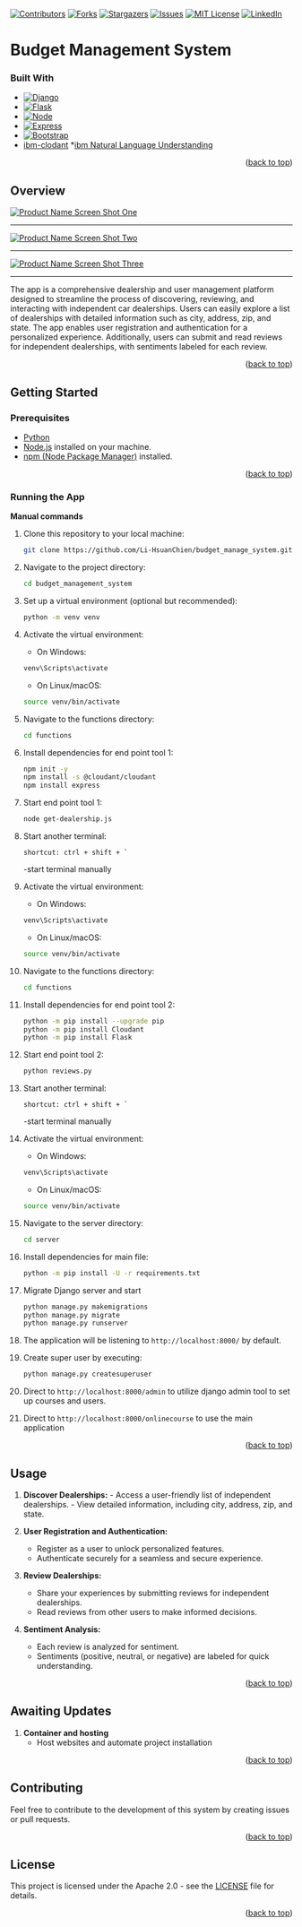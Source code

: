 <a name="readme-top"></a>

[![Contributors][contributors-shield]][contributors-url]
[![Forks][forks-shield]][forks-url]
[![Stargazers][stars-shield]][stars-url]
[![Issues][issues-shield]][issues-url]
[![MIT License][license-shield]][license-url]
[![LinkedIn][linkedin-shield]][linkedin-url]

# Budget Management System

### Built With

* [![Django][Django]][Django-url]
* [![Flask][Flask]][Flask-url]
* [![Node][Node.js]][Node-url]
* [![Express][Express.js]][Express-url]
* [![Bootstrap][Bootstrap.com]][Bootstrap-url]
* [ibm-clodant](https://www.ibm.com/products/cloudant?utm_content=SRCWW&p1=Search&p4=43700074369655661&p5=e&gclid=Cj0KCQiA2KitBhCIARIsAPPMEhLEUBpVAYLRDMkTIaoYTSBzRRyAHgda97W0ryozhh0pjTN3MFVXpeIaAoxmEALw_wcB&gclsrc=aw.ds)
*[ibm Natural Language Understanding](https://cloud.ibm.com/apidocs/natural-language-understanding)


<p align="right">(<a href="#readme-top">back to top</a>)</p>

## Overview

[![Product Name Screen Shot One][product-screenshot-one]](https://github.com/Li-HsuanChien/Online_course_app)

<hr>

[![Product Name Screen Shot Two][product-screenshot-two]](https://github.com/Li-HsuanChien/Online_course_app)

<hr>

[![Product Name Screen Shot Three][product-screenshot-three]](https://github.com/Li-HsuanChien/Online_course_app)

<hr>

The app is a comprehensive dealership and user management platform designed to streamline the process of discovering, reviewing, and interacting with independent car dealerships. Users can easily explore a list of dealerships with detailed information such as city, address, zip, and state. The app enables user registration and authentication for a personalized experience. Additionally, users can submit and read reviews for independent dealerships, with sentiments labeled for each review.

<p align="right">(<a href="#readme-top">back to top</a>)</p>

## Getting Started

### Prerequisites

- [Python](https://www.python.org/)
- [Node.js](https://nodejs.org/en/) installed on your machine.
- [npm (Node Package Manager)](https://www.npmjs.com/) installed.

<p align="right">(<a href="#readme-top">back to top</a>)</p>

### Running the App

**Manual commands**

1. Clone this repository to your local machine:

    ```bash
    git clone https://github.com/Li-HsuanChien/budget_manage_system.git
    ```

2. Navigate to the project directory:

    ```bash
    cd budget_management_system
    ```

3.  Set up a virtual environment (optional but recommended):

    ```bash
    python -m venv venv
    ```

4. Activate the virtual environment:

    - On Windows:

    ```bash
    venv\Scripts\activate
    ```

    - On Linux/macOS:

    ```bash 
    source venv/bin/activate
    ```

5. Navigate to the functions directory:

    ```bash
    cd functions
    ```

6. Install dependencies for end point tool 1:

    ```bash
    npm init -y
    npm install -s @cloudant/cloudant 
    npm install express 
    ```
7. Start end point tool 1:

    ```bash
    node get-dealership.js
    ```

8. Start another terminal:

    ```
    shortcut: ctrl + shift + `
    ```
    -start terminal manually

9. Activate the virtual environment:

    - On Windows:

    ```bash
    venv\Scripts\activate
    ```

    - On Linux/macOS:

    ```bash 
    source venv/bin/activate
    ```
10. Navigate to the functions directory:

    ```bash
    cd functions
    ```

11. Install dependencies for end point tool 2:

    ```bash
    python -m pip install --upgrade pip
    python -m pip install Cloudant
    python -m pip install Flask
    ```

12. Start end point tool 2:

    ```bash
    python reviews.py
    ```
13. Start another terminal:

    ```
    shortcut: ctrl + shift + `
    ```
    -start terminal manually

14. Activate the virtual environment:

    - On Windows:

    ```bash
    venv\Scripts\activate
    ```

    - On Linux/macOS:

    ```bash 
    source venv/bin/activate
    ```

15. Navigate to the server directory:

    ```bash
    cd server
    ```

16. Install dependencies for main file:

    ```bash
    python -m pip install -U -r requirements.txt
    ```

17. Migrate Django server and start

    ``` bash
    python manage.py makemigrations
    python manage.py migrate
    python manage.py runserver

    ```

18. The application will be listening to `http://localhost:8000/` by default.

19. Create super user by executing:

    ```bash
    python manage.py createsuperuser
    ```

20. Direct to `http://localhost:8000/admin` to utilize django admin tool to set up courses and users.

21. Direct to `http://localhost:8000/onlinecourse` to use the main application




<p align="right">(<a href="#readme-top">back to top</a>)</p>

## Usage

1.  **Discover Dealerships:**
        - Access a user-friendly list of independent dealerships.
        - View detailed information, including city, address, zip, and state.

2.    **User Registration and Authentication:**
        - Register as a user to unlock personalized features.
        - Authenticate securely for a seamless and secure experience.

3.    **Review Dealerships:**
        - Share your experiences by submitting reviews for independent dealerships.
        - Read reviews from other users to make informed decisions.

4.    **Sentiment Analysis:**
        - Each review is analyzed for sentiment.
        - Sentiments (positive, neutral, or negative) are labeled for quick understanding.
  
<p align="right">(<a href="#readme-top">back to top</a>)</p>
  
## Awaiting Updates

1. **Container and hosting**
   - Host websites and automate project installation
  
<p align="right">(<a href="#readme-top">back to top</a>)</p>

## Contributing

Feel free to contribute to the development of this  system by creating issues or pull requests.

<p align="right">(<a href="#readme-top">back to top</a>)</p>

## License

This project is licensed under the Apache 2.0 - see the [LICENSE](LICENSE) file for details.

<p align="right">(<a href="#readme-top">back to top</a>)</p>


<!-- MARKDOWN LINKS & IMAGES -->
<!-- https://www.markdownguide.org/basic-syntax/#reference-style-links -->
[Node.js]: https://img.shields.io/badge/Node.js-43853D?style=for-the-badge&logo=node.js&logoColor=white
[Node-url]: https://nodejs.org
[Express.js]: https://img.shields.io/badge/Express.js-404D59?style=for-the-badge
[Express-url]: https://expressjs.com/
[Django]: https://img.shields.io/badge/Django-092E20?style=for-the-badge&logo=django&logoColor=white
[Django-url]: https://www.djangoproject.com/
[Flask]: https://img.shields.io/badge/Flask-000000?style=for-the-badge&logo=flask&logoColor=white
[Flask-url]: https://flask.palletsprojects.com/en/3.0.x/
[Bootstrap.com]: https://img.shields.io/badge/Bootstrap-563D7C?style=for-the-badge&logo=bootstrap&logoColor=white
[Bootstrap-url]: https://getbootstrap.com
[product-screenshot-one]: images/snapshot1.jpg
[product-screenshot-two]: images/snapshot2.jpg
[product-screenshot-three]: images/snapshot3.jpg
[contributors-shield]: https://img.shields.io/github/contributors/Li-HsuanChien/budget_manage_system.svg?style=for-the-badge
[contributors-url]: https://github.com/Li-HsuanChien/budget_manage_system/graphs/contributors
[forks-shield]: https://img.shields.io/github/forks/Li-HsuanChien/budget_manage_system.svg?style=for-the-badge
[forks-url]: https://github.com/Li-HsuanChien/budget_manage_system/network/members
[stars-shield]: https://img.shields.io/github/stars/Li-HsuanChien/budget_manage_system.svg?style=for-the-badge
[stars-url]: https://github.com/Li-HsuanChien/budget_manage_system/stargazers
[issues-shield]: https://img.shields.io/github/issues/Li-HsuanChien/budget_manage_system.svg?style=for-the-badge
[issues-url]: https://github.com/Li-HsuanChien/budget_manage_system/issues
[license-shield]: https://img.shields.io/github/license/Li-HsuanChien/budget_manage_system.svg?style=for-the-badge
[license-url]: https://github.com/Li-HsuanChien/budget_manage_system/blob/master/LICENSE.txt
[linkedin-shield]: https://img.shields.io/badge/-LinkedIn-black.svg?style=for-the-badge&logo=linkedin&colorB=555
[linkedin-url]: https://www.linkedin.com/in/lihsuan-chien/
